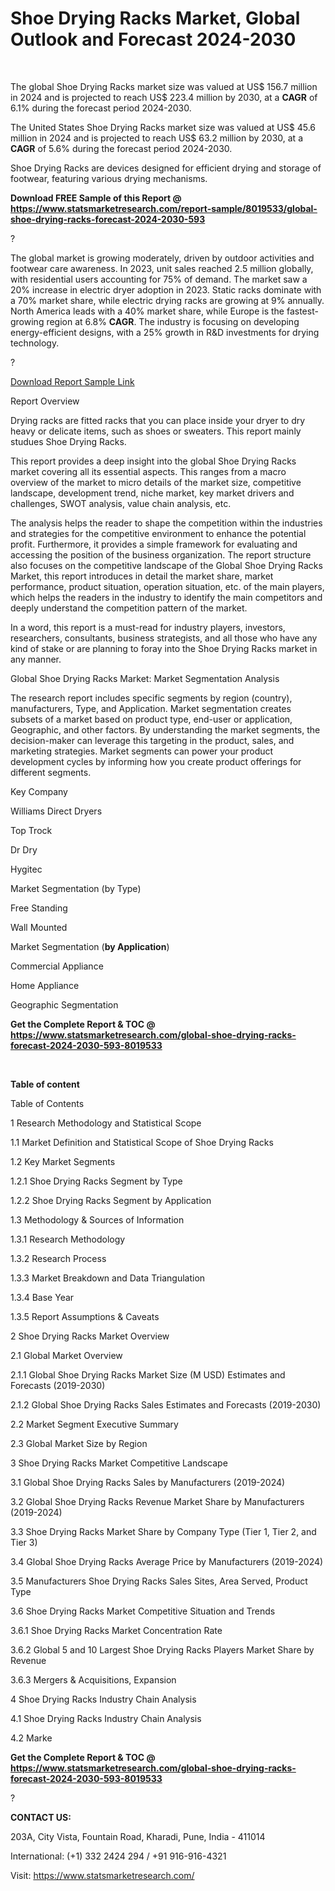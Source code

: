 <h1>Shoe Drying Racks Market, Global Outlook and Forecast 2024-2030</h1><br/><p>The global Shoe Drying Racks market size was valued at US$ 156.7 million in 2024 and is projected to reach US$ 223.4 million by 2030, at a <strong>CAGR</strong> of 6.1% during the forecast period 2024-2030.</p>
 
 
 
 <p>The United States Shoe Drying Racks market size was valued at US$ 45.6 million in 2024 and is projected to reach US$ 63.2 million by 2030, at a <strong>CAGR</strong> of 5.6% during the forecast period 2024-2030.</p>
 
 
 
 <p>Shoe Drying Racks are devices designed for efficient drying and storage of footwear, featuring various drying mechanisms.</p>
 
 
 
 <div><b>Download FREE Sample of this Report @ <a href="https://www.statsmarketresearch.com/download-free-sample/8019533/global-shoe-drying-racks-forecast-2024-2030-593">https://www.statsmarketresearch.com/report-sample/8019533/global-shoe-drying-racks-forecast-2024-2030-593</a></b></div>
 
 
 
 <p>? </p>
 
 
 
 <p>The global market is growing moderately, driven by outdoor activities and footwear care awareness. In 2023, unit sales reached 2.5 million globally, with residential users accounting for 75% of demand. The market saw a 20% increase in electric dryer adoption in 2023. Static racks dominate with a 70% market share, while electric drying racks are growing at 9% annually. North America leads with a 40% market share, while Europe is the fastest-growing region at 6.8% <strong>CAGR</strong>. The industry is focusing on developing energy-efficient designs, with a 25% growth in R&D investments for drying technology.</p>
 
 
 
 <p>? </p>
 
 
 
 <p><a href="https://www.statsmarketresearch.com/download-free-sample/8019533/global-shoe-drying-racks-forecast-2024-2030-593">Download Report Sample Link</a></p>
 
 
 
 <p>Report Overview</p>
 
 
 
 <p>Drying racks are fitted racks that you can place inside your dryer to dry heavy or delicate items, such as shoes or sweaters. This report mainly studues Shoe Drying Racks.</p>
 
 
 
 <p>This report provides a deep insight into the global Shoe Drying Racks market covering all its essential aspects. This ranges from a macro overview of the market to micro details of the market size, competitive landscape, development trend, niche market, key market drivers and challenges, SWOT analysis, value chain analysis, etc.</p>
 
 
 
 <p>The analysis helps the reader to shape the competition within the industries and strategies for the competitive environment to enhance the potential profit. Furthermore, it provides a simple framework for evaluating and accessing the position of the business organization. The report structure also focuses on the competitive landscape of the Global Shoe Drying Racks Market, this report introduces in detail the market share, market performance, product situation, operation situation, etc. of the main players, which helps the readers in the industry to identify the main competitors and deeply understand the competition pattern of the market.</p>
 
 
 
 <p>In a word, this report is a must-read for industry players, investors, researchers, consultants, business strategists, and all those who have any kind of stake or are planning to foray into the Shoe Drying Racks market in any manner.</p>
 
 
 
 <p>Global Shoe Drying Racks Market: Market Segmentation Analysis</p>
 
 
 
 <p>The research report includes specific segments by region (country), manufacturers, Type, and Application. Market segmentation creates subsets of a market based on product type, end-user or application, Geographic, and other factors. By understanding the market segments, the decision-maker can leverage this targeting in the product, sales, and marketing strategies. Market segments can power your product development cycles by informing how you create product offerings for different segments.</p>
 
 
 
 <p>Key Company</p>
 
 
 
 <p>Williams Direct Dryers</p>
 
 
 
 <p>Top Trock</p>
 
 
 
 <p>Dr Dry</p>
 
 
 
 <p>Hygitec</p>
 
 
 
 <p>Market Segmentation (by Type)</p>
 
 
 
 <p>Free Standing</p>
 
 
 
 <p>Wall Mounted</p>
 
 
 
 <p>Market Segmentation (<strong>by Application</strong>)</p>
 
 
 
 <p>Commercial Appliance</p>
 
 
 
 <p>Home Appliance</p>
 
 
 
 <p>Geographic Segmentation</p>
 
 
 
 <div><b>Get the Complete Report & TOC @ <a href="https://www.statsmarketresearch.com/global-shoe-drying-racks-forecast-2024-2030-593-8019533">https://www.statsmarketresearch.com/global-shoe-drying-racks-forecast-2024-2030-593-8019533</a></b></div>
 
 
 
 <p><br />
 
 <b>Table of content</b></p>
 
 
 
 <p>Table of Contents<br />
 
 1 Research Methodology and Statistical Scope<br />
 
 1.1 Market Definition and Statistical Scope of Shoe Drying Racks<br />
 
 1.2 Key Market Segments<br />
 
 1.2.1 Shoe Drying Racks Segment by Type<br />
 
 1.2.2 Shoe Drying Racks Segment by Application<br />
 
 1.3 Methodology & Sources of Information<br />
 
 1.3.1 Research Methodology<br />
 
 1.3.2 Research Process<br />
 
 1.3.3 Market Breakdown and Data Triangulation<br />
 
 1.3.4 Base Year<br />
 
 1.3.5 Report Assumptions & Caveats<br />
 
 2 Shoe Drying Racks Market Overview<br />
 
 2.1 Global Market Overview<br />
 
 2.1.1 Global Shoe Drying Racks Market Size (M USD) Estimates and Forecasts (2019-2030)<br />
 
 2.1.2 Global Shoe Drying Racks Sales Estimates and Forecasts (2019-2030)<br />
 
 2.2 Market Segment Executive Summary<br />
 
 2.3 Global Market Size by Region<br />
 
 3 Shoe Drying Racks Market Competitive Landscape<br />
 
 3.1 Global Shoe Drying Racks Sales by Manufacturers (2019-2024)<br />
 
 3.2 Global Shoe Drying Racks Revenue Market Share by Manufacturers (2019-2024)<br />
 
 3.3 Shoe Drying Racks Market Share by Company Type (Tier 1, Tier 2, and Tier 3)<br />
 
 3.4 Global Shoe Drying Racks Average Price by Manufacturers (2019-2024)<br />
 
 3.5 Manufacturers Shoe Drying Racks Sales Sites, Area Served, Product Type<br />
 
 3.6 Shoe Drying Racks Market Competitive Situation and Trends<br />
 
 3.6.1 Shoe Drying Racks Market Concentration Rate<br />
 
 3.6.2 Global 5 and 10 Largest Shoe Drying Racks Players Market Share by Revenue<br />
 
 3.6.3 Mergers & Acquisitions, Expansion<br />
 
 4 Shoe Drying Racks Industry Chain Analysis<br />
 
 4.1 Shoe Drying Racks Industry Chain Analysis<br />
 
 4.2 Marke</p>
 
 
 
 <div><b>Get the Complete Report & TOC @ <a href="https://www.statsmarketresearch.com/global-shoe-drying-racks-forecast-2024-2030-593-8019533">https://www.statsmarketresearch.com/global-shoe-drying-racks-forecast-2024-2030-593-8019533</a></b></div>
 
 
 
 <p>? </p>
 
 
 
 <p><b>CONTACT US:</b><br />
 
 203A, City Vista, Fountain Road, Kharadi, Pune, India - 411014<br />
 
 International: (+1) 332 2424 294 / +91 916-916-4321<br />
 
 Visit: <a href="https://www.statsmarketresearch.com/">https://www.statsmarketresearch.com/</a></p>